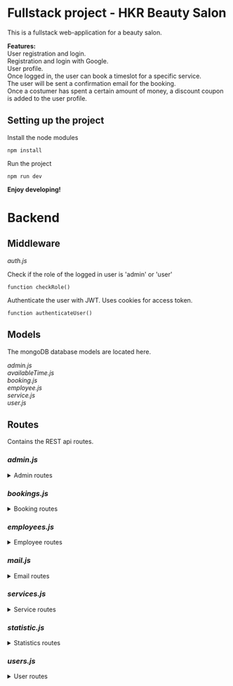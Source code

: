 ﻿# Fullstack project - HKR Beauty Salon
 This is a fullstack web-application for a beauty salon.  
   
 __Features:__  
 User registration and login.  
 Registration and login with Google.  
 User profile.  
 Once logged in, the user can book a timeslot for a specific service.  
 The user will be sent a confirmation email for the booking.  
 Once a costumer has spent a certain amount of money, a discount coupon is added to the user profile.  
 
 ## Setting up the project

Install the node modules
```
npm install
```

Run the project
```
npm run dev
```

__Enjoy developing!__  

# Backend
## Middleware
_auth.js_

Check if the role of the logged in user is 'admin' or 'user'
```
function checkRole()
```

Authenticate the user with JWT. Uses cookies for access token.
```
function authenticateUser()
```

## Models
The mongoDB database models are located here.

_admin.js_  
_availableTime.js_  
_booking.js_  
_employee.js_  
_service.js_  
_user.js_  

## Routes
Contains the REST api routes.  

### _admin.js_  
<details>
<summary> Admin routes </summary>  
 
Get users from userModel.
```
/getUsers
```

Get admins from adminModel.
```
/getAdmins
```

Get users by ID.
```
/getUsersById
```

Add a new user.
```
/addUser
```

Add a new admin to the database.
```
/addAdmin
```

Change user data.
```
/updateUser
```

Remove a user.
```
/removeUser
```

Update admin data.
```
/updateAdmin
```

Remote admin from database.
```
/removeAdmin
```
</details>  

### _bookings.js_  
<details>
<summary> Booking routes </summary>

Get all bookings.
```
/getBookings
```

Get booking with service ID, uses auth middleware.
```
/getBookings/:service_id
```

Get bookings for a specific user, using user ID. Uses auth middleware.
```
/getBookingsByUserId
```

Delete a booking. Contains functionality for managing discount coupons upon booking removal. Will not allow removal of a booking for a timeslot that is less than 24 hours away. 
```
/deleteBooking
```

Updates a booking.
```
/updateBooking
```

Adds a new user or admin booking. Also calculates amount of bookings for the user. Handles adding coupons once amount spent hits discount threshold. Handles email validation.
```
/postBooking
```

Get available timeslots for booking. 
```
/getAvailableTimeSlots/:service_id/:date
```

Get booking amount for chosen service.
```
/getAmount/:service_id
```

Get booking amount for all services.
```
/getAmount
```
</details>

### _employees.js_  
<details>
<summary> Employee routes </summary>  
</details>

### _mail.js_  
<details>
<summary> Email routes </summary>
</details>

### _services.js_  
<details>
<summary> Service routes </summary>
</details>

### _statistic.js_  
<details>
<summary> Statistics routes </summary>
</details>

### _users.js_  
<details>
<summary> User routes </summary>
</details>



